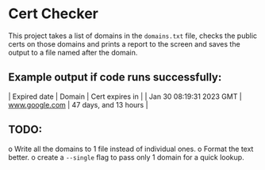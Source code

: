 # Cert Checker

This project takes a list of domains in the `domains.txt` file, checks the public certs on those domains and prints a report to the screen and saves the output to a file named after the domain.


## Example output if code runs successfully:
| Expired date                          | Domain                                | Cert expires in               |
| Jan 30 08:19:31 2023 GMT              | www.google.com                | 47 days, and 13 hours         |

## TODO:
o Write all the domains to 1 file instead of individual ones.
o Format the text better.
o create a `--single` flag to pass only 1 domain for a quick lookup.
